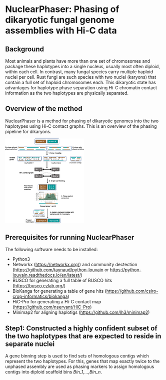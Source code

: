 # NuclearPhaser: Phasing of dikaryotic fungal genome assemblies with Hi-C data

## Background
Most animals and plants have more than one set of chromosomes and package these haplotypes into a single nucleus, usually most often diploid, within each cell. In contrast, many fungal species carry multiple haploid nuclei per cell. Rust fungi are such species with two nuclei (karyons) that contain a full set of haploid chromosomes each. This dikaryotic state has advantages for haplotype phase separation using Hi-C chromatin contact information as the two haplotypes are physically separated.  

## Overview of the method
NuclearPhaser is a method for phasing of dikaryotic genomes into the two haplotypes using Hi-C contact graphs. This is an overview of the phasing pipeline for dikaryons.

<img src="https://github.com/JanaSperschneider/NuclearPhaser/blob/main/PhasingGeneBins_v2.png" width="50%" height="50%">

## Prerequisites for running NuclearPhaser

The following software needs to be installed:
* Python3 
* Networkx (https://networkx.org/) and community dectection (https://github.com/taynaud/python-louvain or https://python-louvain.readthedocs.io/en/latest/)
* BUSCO for generating a full table of BUSCO hits (https://busco.ezlab.org/)
* BioKanga for generating a table of gene hits (https://github.com/csiro-crop-informatics/biokanga)
* HiC-Pro for generating a Hi-C contact map (https://github.com/nservant/HiC-Pro)
* Minimap2 for aligning haplotigs (https://github.com/lh3/minimap2)

## Step1:  Constructed a highly confident subset of the two haplotypes that are expected to reside in separate nuclei

A gene binning step is used to find sets of homologous contigs which represent the two haplotypes. For this, genes that map exactly twice to the unphased assembly are used as phasing markers to assign homologous contigs into diploid scaffold bins *Bin_1,...,Bin_n*. 
